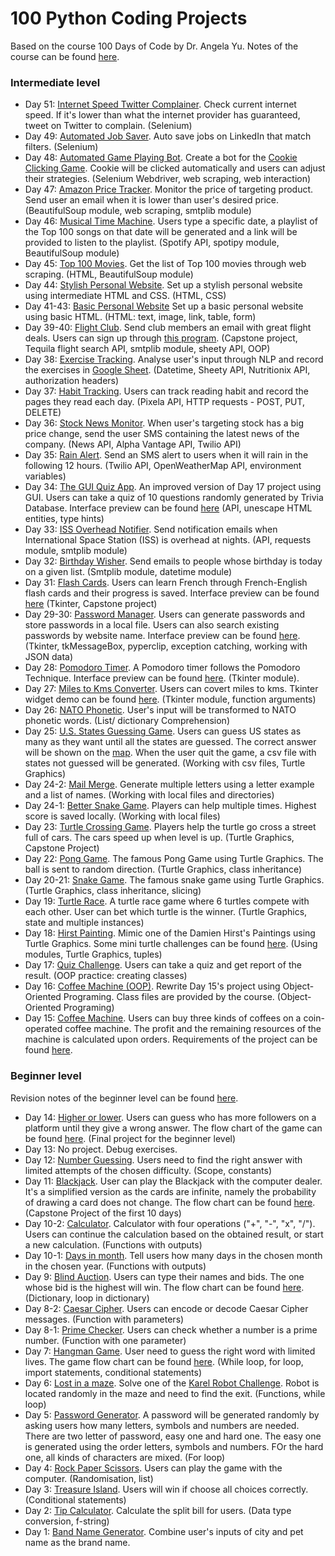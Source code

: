 # 100 Python Coding Projects
Based on the course 100 Days of Code by Dr. Angela Yu. Notes of the course can be found [here](https://www.notion.so/a73c7d0045944619aa08b1594cefedf4?v=8462b4251f94434784b6067fff6542d4).
### Intermediate level
- Day 51: [Internet Speed Twitter Complainer](https://github.com/qilinz/100-Python-Coding-Projects/blob/main/Intermediate/Day51-twitter-complaint-bot/main.py). Check current internet speed. If it's lower than what the internet provider has guaranteed, tweet on Twitter to complain. (Selenium)
- Day 49: [Automated Job Saver](https://github.com/qilinz/100-Python-Coding-Projects/blob/main/Intermediate/Day49-auto-job-saver/main.py). Auto save jobs on LinkedIn that match filters. (Selenium)
- Day 48: [Automated Game Playing Bot](https://github.com/qilinz/100-Python-Coding-Projects/blob/main/Intermediate/Day48-game-playing-bot/main.py). Create a bot for the [Cookie Clicking Game](http://orteil.dashnet.org/experiments/cookie/). Cookie will be clicked automatically and users can adjust their strategies. (Selenium Webdriver, web scraping, web interaction)
- Day 47: [Amazon Price Tracker](https://github.com/qilinz/100-Python-Coding-Projects/blob/main/Intermediate/Day47-amazon-price-tracker/main.py). Monitor the price of targeting product. Send user an email when it is lower than user's desired price. (BeautifulSoup module,  web scraping, smtplib module)
- Day 46: [Musical Time Machine](https://github.com/qilinz/100-Python-Coding-Projects/blob/main/Intermediate/Day46-musical-timemachine/main.py). Users type a specific date, a playlist of the Top 100 songs on that date will be generated and a link will be provided to listen to the playlist. (Spotify API, spotipy module, BeautifulSoup module)
- Day 45: [Top 100 Movies](https://github.com/qilinz/100-Python-Coding-Projects/blob/main/Intermediate/Day45-movie-lists/main.py). Get the list of Top 100 movies through web scraping. (HTML, BeautifulSoup module)
- Day 44: [Stylish Personal Website](https://qilinz.github.io/). Set up a stylish personal website using intermediate HTML and CSS. (HTML, CSS)
- Day 41-43: [Basic Personal Website](https://github.com/qilinz/100-Python-Coding-Projects/blob/main/Intermediate/Day44-stylish-personal-site/index.html) Set up a basic personal website using basic HTML. (HTML: text, image, link, table, form)
- Day 39-40: [Flight Club](https://github.com/qilinz/100-Python-Coding-Projects/blob/main/Intermediate/Day39-40-flight-club/main.py). Send club members an email with great flight deals. Users can sign up through [this program](https://github.com/qilinz/100-Python-Coding-Projects/blob/main/Intermediate/Day39-40-flight-club/email_subscription.py). (Capstone project, Tequila flight search API, smtplib module, sheety API, OOP)
- Day 38: [Exercise Tracking](https://github.com/qilinz/100-Python-Coding-Projects/tree/main/Intermediate/Day38-exercise-tracking/main.py). Analyse user's input through NLP and record the exercises in [Google Sheet](https://docs.google.com/spreadsheets/d/1xRyAJv8VrLqqgBQKJBpFh0Cr3R2dGaCklUKpgT1foCc/edit?usp=sharing). (Datetime, Sheety API, Nutritionix API, authorization headers)
- Day 37: [Habit Tracking](https://github.com/qilinz/100-Python-Coding-Projects/tree/main/Intermediate/Day37-habit-tracking/main.py). Users can track reading habit and record the pages they read each day. (Pixela API, HTTP requests - POST, PUT, DELETE)
- Day 36: [Stock News Monitor](https://github.com/qilinz/100-Python-Coding-Projects/blob/main/Intermediate/Day36-stock-news-alert/main.py). When user's targeting stock has a big price change, send the user SMS containing the latest news of the company. (News API, Alpha Vantage API, Twilio API)
- Day 35: [Rain Alert](https://github.com/qilinz/100-Python-Coding-Projects/blob/main/Intermediate/Day35-rain-alert/main.py). Send an SMS alert to users when it will rain in the following 12 hours. (Twilio API, OpenWeatherMap API, environment variables)
- Day 34: [The GUI Quiz App](https://github.com/qilinz/100-Python-Coding-Projects/tree/main/Intermediate/Day34-quizzler-app/main.py). An improved version of Day 17 project using GUI. Users can take a quiz of 10 questions randomly generated by Trivia Database. Interface preview can be found [here](https://github.com/qilinz/100-Python-Coding-Projects/tree/main/Intermediate/Day34-quizzler-app/preview.png) (API, unescape HTML entities, type hints)
- Day 33: [ISS Overhead Notifier](https://github.com/qilinz/100-Python-Coding-Projects/blob/main/Intermediate/Day33-iss-overhead-notifier/main.py). Send notification emails when International Space Station (ISS) is overhead at nights. (API, requests module, smtplib module)
- Day 32: [Birthday Wisher](https://github.com/qilinz/100-Python-Coding-Projects/blob/main/Intermediate/Day32-birthday-wisher/main.py). Send emails to people whose birthday is today on a given list. (Smtplib module, datetime module)
- Day 31: [Flash Cards](https://github.com/qilinz/100-Python-Coding-Projects/blob/main/Intermediate/Day31-flash-card-app/main.py). Users can learn French through French-English flash cards and their progress is saved. Interface preview can be found [here](https://github.com/qilinz/100-Python-Coding-Projects/blob/main/Intermediate/Day31-flash-card-app/preview.png) (Tkinter, Capstone project)
- Day 29-30: [Password Manager](https://github.com/qilinz/100-Python-Coding-Projects/blob/main/Intermediate/Day29-30-password-manager/main.py). Users can generate passwords and store passwords in a local file. Users can also search existing passwords by website name. Interface preview can be found [here](https://github.com/qilinz/100-Python-Coding-Projects/blob/main/Intermediate/Day29-30-password-manager/preview.png). (Tkinter, tkMessageBox, pyperclip, exception catching, working with JSON data)
- Day 28: [Pomodoro Timer](https://github.com/qilinz/100-Python-Coding-Projects/blob/main/Intermediate/Day28-pomodoro/main.py). A Pomodoro timer follows the Pomodoro Technique. Interface preview can be found [here](https://github.com/qilinz/100-Python-Coding-Projects/blob/main/Intermediate/Day28-pomodoro/preview.png). (Tkinter module).
- Day 27: [Miles to Kms Converter](https://github.com/qilinz/100-Python-Coding-Projects/blob/main/Intermediate/Day27-km-calculator/main.py). Users can covert miles to kms. Tkinter widget demo can be found [here](https://github.com/qilinz/100-Python-Coding-Projects/blob/main/Intermediate/Day27-km-calculator/tkinter-widget-demo.py). (Tkinter module, function arguments)
- Day 26: [NATO Phonetic](https://github.com/qilinz/100-Python-Coding-Projects/blob/main/Intermediate/Day26-nato-phonetic/main.py). User's input will be transformed to NATO phonetic words. (List/ dictionary Comprehension)
- Day 25: [U.S. States Guessing Game](https://github.com/qilinz/100-Python-Coding-Projects/blob/main/Intermediate/Day25-us-state-game/main.py). Users can guess US states as many as they want until all the states are guessed. The correct answer will be shown on the [map](https://github.com/qilinz/100-Python-Coding-Projects/blob/main/Intermediate/Day25-us-state-game/blank_states_img.gif). When the user quit the game, a csv file with states not guessed will be generated. (Working with csv files, Turtle Graphics)
- Day 24-2: [Mail Merge](https://github.com/qilinz/100-Python-Coding-Projects/blob/main/Intermediate/Day24-mail-merge-project/main.py). Generate multiple letters using a letter example and a list of names. (Working with local files and directories)
- Day 24-1: [Better Snake Game](https://github.com/qilinz/100-Python-Coding-Projects/blob/main/Intermediate/Day24-better-snake-game/main.py). Players can help multiple times. Highest score is saved locally. (Working with local files)
- Day 23: [Turtle Crossing Game](https://github.com/qilinz/100-Python-Coding-Projects/blob/main/Intermediate/Day23-turtle-crossing/main.py). Players help the turtle go cross a street full of cars. The cars speed up when level is up. (Turtle Graphics, Capstone Project)
- Day 22: [Pong Game](https://github.com/qilinz/100-Python-Coding-Projects/blob/main/Intermediate/Day22-pong-game/main.py). The famous Pong Game using Turtle Graphics. The ball is sent to random direction. (Turtle Graphics, class inheritance)
- Day 20-21: [Snake Game](https://github.com/qilinz/100-Python-Coding-Projects/blob/main/Intermediate/Day20-21-snake-game/main.py). The famous snake game using Turtle Graphics. (Turtle Graphics, class inheritance, slicing)
- Day 19: [Turtle Race](https://github.com/qilinz/100-Python-Coding-Projects/blob/main/Intermediate/Day19-turtle-race/main.py). A turtle race game where 6 turtles compete with each other. User can bet which turtle is the winner. (Turtle Graphics, state and multiple instances)
- Day 18: [Hirst Painting](https://github.com/qilinz/100-Python-Coding-Projects/blob/main/Intermediate/Day18-hirst-painting/main.py). Mimic one of the Damien Hirst's Paintings using Turtle Graphics. Some mini turtle challenges can be found [here](https://github.com/qilinz/100-Python-Coding-Projects/blob/main/Intermediate/Day18-hirst-painting/turtle-mini-challenges.py). (Using modules, Turtle Graphics, tuples)
- Day 17: [Quiz Challenge](https://github.com/qilinz/100-Python-Coding-Projects/blob/main/Intermediate/Day17-quiz-project/main.py). Users can take a quiz and get report of the result. (OOP practice: creating classes)
- Day 16: [Coffee Machine (OOP)](https://github.com/qilinz/100-Python-Coding-Projects/blob/main/Intermediate/Day16-oop-coffee-machine/main.py). Rewrite Day 15's project using Object-Oriented Programing. Class files are provided by the course. (Object-Oriented Programing)
- Day 15: [Coffee Machine](https://github.com/qilinz/100-Python-Coding-Projects/blob/main/Intermediate/Day15-coffee-machine/Day15-coffee-machine.py). Users can buy three kinds of coffees on a coin-operated coffee machine. The profit and the remaining resources of the machine is calculated upon orders. Requirements of the project can be found [here](https://github.com/qilinz/100-Python-Coding-Projects/blob/main/Intermediate/Day15-coffee-machine/Coffee-Machine-Program-Requirements.pdf). 
### Beginner level
Revision notes of the beginner level can be found [here](https://www.notion.so/Revision-Beginner-level-Day-1-14-9dd7d270dc234fc683390251ec7fde46). 
- Day 14: [Higher or lower](https://github.com/qilinz/100-Python-Coding-Projects/blob/main/Beginner/Day14-higher-lower/Day14-higher-lower.py). Users can guess who has more followers on a platform until they give a wrong answer. The flow chart of the game can be found [here](https://github.com/qilinz/100-Python-Coding-Projects/blob/main/Beginner/Day14-higher-lower/higher-lower.png). (Final project for the beginner level)
- Day 13: No project. Debug exercises.
- Day 12: [Number Guessing](https://github.com/qilinz/100-Python-Coding-Projects/blob/main/Beginner/Day12-number-guessing.py). Users need to find the right answer with limited attempts of the chosen difficulty. (Scope, constants)
- Day 11: [Blackjack](https://github.com/qilinz/100-Python-Coding-Projects/blob/main/Beginner/Day11-blackjack/Day11-blackjack.py). User can play the Blackjack with the computer dealer. It's a simplified version as the cards are infinite, namely the probability of drawing a card does not change. The flow chart can be found [here](https://github.com/qilinz/100-Python-Coding-Projects/blob/main/Beginner/Day11-blackjack/Day11-blackjack.png). (Capstone Project of the first 10 days)  
- Day 10-2: [Calculator](https://github.com/qilinz/100-Python-Coding-Projects/blob/main/Beginner/Day10/Day10-calculator.py). Calculator with four operations ("+", "-", "x", "/"). Users can continue the calculation based on the obtained result, or start a new calculation. (Functions with outputs)
- Day 10-1: [Days in month](https://github.com/qilinz/100-Python-Coding-Projects/blob/main/Beginner/Day10/Day10-days-in-month.py). Tell users how many days in the chosen month in the chosen year. (Functions with outputs)
- Day 9: [Blind Auction](https://github.com/qilinz/100-Python-Coding-Projects/blob/main/Beginner/Day9-blind-auction/Day9-blind-auction.py). Users can type their names and bids. The one whose bid is the highest will win. The flow chart can be found [here](https://github.com/qilinz/100-Python-Coding-Projects/blob/main/Beginner/Day9-blind-auction/blind-auction-flow-chart.png). (Dictionary, loop in dictionary)
- Day 8-2: [Caesar Cipher](https://github.com/qilinz/100-Python-Coding-Projects/blob/main/Beginner/Day8-caesar-cipher.py). Users can encode or decode Caesar Cipher messages. (Function with parameters)
- Day 8-1: [Prime Checker](https://github.com/qilinz/100-Python-Coding-Projects/blob/main/Beginner/Day8-prime-checker.py). Users can check whether a number is a prime number. (Function with one parameter)
- Day 7: [Hangman Game](https://github.com/qilinz/Python-Projects/blob/main/Beginner/Day7-hangman/Day7-hangman.py). User need to guess the right word with limited lives. The game flow chart can be found [here](https://github.com/qilinz/Python-Projects/blob/main/Beginner/Day7-hangman/hangman-flow-chart.png). (While loop, for loop, import statements, conditional statements)
- Day 6: [Lost in a maze](https://github.com/qilinz/Python-Projects/blob/main/Beginner/Day6-lost-in-a-maze.py). Solve one of the [Karel Robot Challenge](https://reeborg.ca/reeborg.html?lang=en&mode=python&menu=worlds%2Fmenus%2Freeborg_intro_en.json&name=Maze&url=worlds%2Ftutorial_en%2Fmaze1.json). Robot is located randomly in the maze and need to find the exit. (Functions, while loop)
- Day 5: [Password Generator](https://github.com/qilinz/Python-Projects/blob/main/Beginner/Day5-password-generator.py). A password will be generated randomly by asking users how many letters, symbols and numbers are needed. There are two letter of password, easy one and hard one. The easy one is generated using the order letters, symbols and numbers. FOr the hard one, all kinds of characters are mixed. (For loop)
- Day 4: [Rock Paper Scissors](https://github.com/qilinz/Python-Projects/blob/main/Beginner/Day4-rock-paper-scissors.py). Users can play the game with the computer. (Randomisation, list) 
- Day 3: [Treasure Island](https://github.com/qilinz/Python-Projects/blob/main/Beginner/Day3-treasure-island.py). Users will win if choose all choices correctly. (Conditional statements)
- Day 2: [Tip Calculator](https://github.com/qilinz/Python-Projects/blob/main/Beginner/Day2-tip-calculator.py). Calculate the split bill for users. (Data type conversion, f-string)
- Day 1: [Band Name Generator](https://github.com/qilinz/Python-Projects/blob/main/Beginner/Day1-band-name-generator.py). Combine user's inputs of city and pet name as the brand name.
